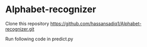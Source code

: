 # Alphabet-recognizer

Clone this repository
https://github.com/hassansadiq1/Alphabet-recognizer.git

Run following code in predict.py

